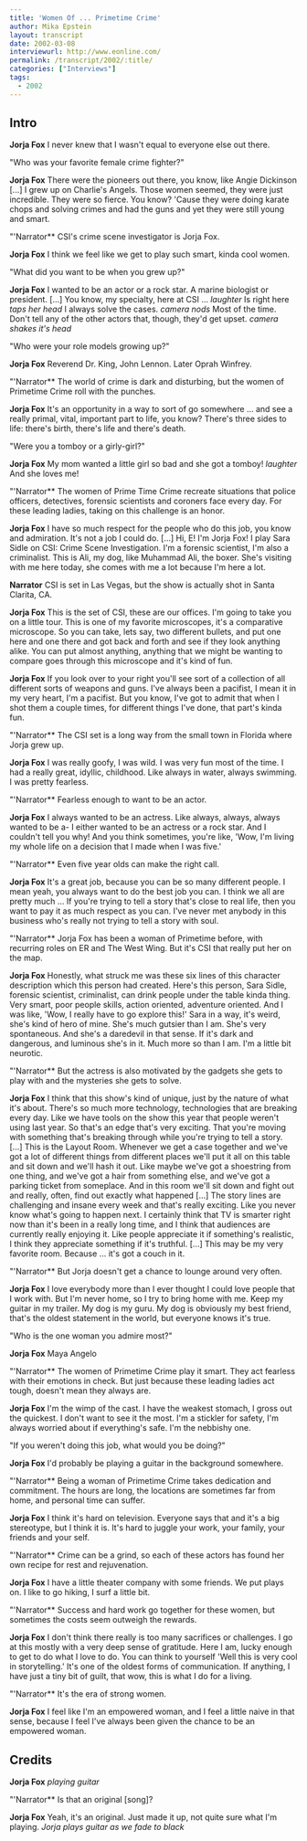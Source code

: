 ```yaml
---
title: 'Women Of ... Primetime Crime'
author: Mika Epstein
layout: transcript
date: 2002-03-08
interviewurl: http://www.eonline.com/
permalink: /transcript/2002/:title/
categories: ["Interviews"]
tags:
  - 2002
---
```

 
## Intro

**Jorja Fox** I never knew that I wasn't equal to everyone else out there.

"Who was your favorite female crime fighter?"

**Jorja Fox** There were the pioneers out there, you know, like Angie Dickinson [...] I grew up on Charlie's Angels. Those women seemed, they were just incredible. They were so fierce. You know? 'Cause they were doing karate chops and solving crimes and had the guns and yet they were still young and smart.

"'Narrator** CSI's crime scene investigator is Jorja Fox.

**Jorja Fox** I think we feel like we get to play such smart, kinda cool women.

"What did you want to be when you grew up?"

**Jorja Fox** I wanted to be an actor or a rock star. A marine biologist or president. [...] You know, my specialty, here at CSI ... _laughter_ Is right here _taps her head_ I always solve the cases. _camera nods_ Most of the time. Don't tell any of the other actors that, though, they'd get upset. _camera shakes it's head_

"Who were your role models growing up?"

**Jorja Fox** Reverend Dr. King, John Lennon. Later Oprah Winfrey.

"'Narrator** The world of crime is dark and disturbing, but the women of Primetime Crime roll with the punches.

**Jorja Fox** It's an opportunity in a way to sort of go somewhere ... and see a really primal, vital, important part to life, you know? There's three sides to life: there's birth, there's life and there's death.

"Were you a tomboy or a girly-girl?"

**Jorja Fox** My mom wanted a little girl so bad and she got a tomboy! _laughter_ And she loves me!

"'Narrator** The women of Prime Time Crime recreate situations that police officers, detectives, forensic scientists and coroners face every day. For these leading ladies, taking on this challenge is an honor.

**Jorja Fox** I have so much respect for the people who do this job, you know and admiration. It's not a job I could do. [...] Hi, E! I'm Jorja Fox! I play Sara Sidle on CSI: Crime Scene Investigation. I'm a forensic scientist, I'm also a criminalist. This is Ali, my dog, like Muhammad Ali, the boxer. She's visiting with me here today, she comes with me a lot because I'm here a lot.

**Narrator** CSI is set in Las Vegas, but the show is actually shot in Santa Clarita, CA.

**Jorja Fox** This is the set of CSI, these are our offices. I'm going to take you on a little tour. This is one of my favorite microscopes, it's a comparative microscope. So you can take, lets say, two different bullets, and put one here and one there and got back and forth and see if they look anything alike. You can put almost anything, anything that we might be wanting to compare goes through this microscope and it's kind of fun.

**Jorja Fox** If you look over to your right you'll see sort of a collection of all different sorts of weapons and guns. I've always been a pacifist, I mean it in my very heart, I'm a pacifist. But you know, I've got to admit that when I shot them a couple times, for different things I've done, that part's kinda fun.

"'Narrator** The CSI set is a long way from the small town in Florida where Jorja grew up.

**Jorja Fox** I was really goofy, I was wild. I was very fun most of the time. I had a really great, idyllic, childhood. Like always in water, always swimming. I was pretty fearless.

"'Narrator** Fearless enough to want to be an actor.

**Jorja Fox** I always wanted to be an actress. Like always, always, always wanted to be a- I either wanted to be an actress or a rock star. And I couldn't tell you why! And you think sometimes, you're like, 'Wow, I'm living my whole life on a decision that I made when I was five.'

"'Narrator** Even five year olds can make the right call.

**Jorja Fox** It's a great job, because you can be so many different people. I mean yeah, you always want to do the best job you can. I think we all are pretty much ... If you're trying to tell a story that's close to real life, then you want to pay it as much respect as you can. I've never met anybody in this business who's really not trying to tell a story with soul.

"'Narrator** Jorja Fox has been a woman of Primetime before, with recurring roles on ER and The West Wing. But it's CSI that really put her on the map.

**Jorja Fox** Honestly, what struck me was these six lines of this character description which this person had created. Here's this person, Sara Sidle, forensic scientist, criminalist, can drink people under the table kinda thing. Very smart, poor people skills, action oriented, adventure oriented. And I was like, 'Wow, I really have to go explore this!' Sara in a way, it's weird, she's kind of hero of mine. She's much gutsier than I am. She's very spontaneous. And she's a daredevil in that sense. If it's dark and dangerous, and luminous she's in it. Much more so than I am. I'm a little bit neurotic.

"'Narrator** But the actress is also motivated by the gadgets she gets to play with and the mysteries she gets to solve.

**Jorja Fox** I think that this show's kind of unique, just by the nature of what it's about. There's so much more technology, technologies that are breaking every day. Like we have tools on the show this year that people weren't using last year. So that's an edge that's very exciting. That you're moving with something that's breaking through while you're trying to tell a story. [...] This is the Layout Room. Whenever we get a case together and we've got a lot of different things from different places we'll put it all on this table and sit down and we'll hash it out. Like maybe we've got a shoestring from one thing, and we've got a hair from something else, and we've got a parking ticket from someplace. And in this room we'll sit down and fight out and really, often, find out exactly what happened [...] The story lines are challenging and insane every week and that's really exciting. Like you never know what's going to happen next. I certainly think that TV is smarter right now than it's been in a really long time, and I think that audiences are currently really enjoying it. Like people appreciate it if something's realistic, I think they appreciate something if it's truthful. [...] This may be my very favorite room. Because ... it's got a couch in it.

"'Narrator** But Jorja doesn't get a chance to lounge around very often.

**Jorja Fox** I love everybody more than I ever thought I could love people that I work with. But I'm never home, so I try to bring home with me. Keep my guitar in my trailer. My dog is my guru. My dog is obviously my best friend, that's the oldest statement in the world, but everyone knows it's true.

"Who is the one woman you admire most?"

**Jorja Fox** Maya Angelo

"'Narrator** The women of Primetime Crime play it smart. They act fearless with their emotions in check. But just because these leading ladies act tough, doesn't mean they always are.

**Jorja Fox** I'm the wimp of the cast. I have the weakest stomach, I gross out the quickest. I don't want to see it the most. I'm a stickler for safety, I'm always worried about if everything's safe. I'm the nebbishy one.

"If you weren't doing this job, what would you be doing?"

**Jorja Fox** I'd probably be playing a guitar in the background somewhere.

"'Narrator** Being a woman of Primetime Crime takes dedication and commitment. The hours are long, the locations are sometimes far from home, and personal time can suffer.

**Jorja Fox** I think it's hard on television. Everyone says that and it's a big stereotype, but I think it is. It's hard to juggle your work, your family, your friends and your self.

"'Narrator** Crime can be a grind, so each of these actors has found her own recipe for rest and rejuvenation.

**Jorja Fox** I have a little theater company with some friends. We put plays on. I like to go hiking, I surf a little bit.

"'Narrator** Success and hard work go together for these women, but sometimes the costs seem outweigh the rewards.

**Jorja Fox** I don't think there really is too many sacrifices or challenges. I go at this mostly with a very deep sense of gratitude. Here I am, lucky enough to get to do what I love to do. You can think to yourself 'Well this is very cool in storytelling.' It's one of the oldest forms of communication. If anything, I have just a tiny bit of guilt, that wow, this is what I do for a living.

"'Narrator** It's the era of strong women.

**Jorja Fox** I feel like I'm an empowered woman, and I feel a little naive in that sense, because I feel I've always been given the chance to be an empowered woman.

## Credits

**Jorja Fox** _playing guitar_

"'Narrator** Is that an original [song]?

**Jorja Fox** Yeah, it's an original. Just made it up, not quite sure what I'm playing. _Jorja plays guitar as we fade to black_ 